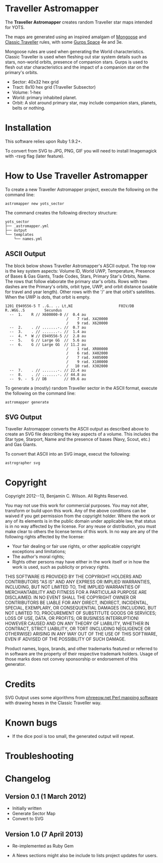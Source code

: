 Traveller Astromapper
==========================

The **Traveller Astromapper** creates random Traveller star maps intended for YOTS.

The maps are generated using an inspired amalgam of [Mongoose](http://www.mongoosepublishing.com/rpgs/traveller/core-rulebooks-accessories.html) and [Classic Traveller](http://www.farfuture.net/) rules, with some [Gurps Space](http://www.sjgames.com/gurps/books/space/) 4e and 3e.

Mongoose rules are used when generating the World characteristics. Classic Traveller is used when fleshing out star system details such as stars, non-world orbits, presence of companion stars. Gurps is used to flesh out star characteristics and the impact of a companion star on the primary's orbits.

* Sector: 40x32 hex grid
* Tract:  8x10 hex grid (Traveller Subsector)
* Volume: 1-hex
* World: primary inhabited planet.
* Orbit: A slot around primary star, may include companion stars, planets, belts or nothing.

Installation
============

This software relies upon Ruby 1.9.2+.

To convert from SVG to JPG, PNG, GIF you will need to install Imagemagick with -rsvg flag (later feature).

How to Use Traveller Astromapper
======================

To create a new Traveller Astromapper project, execute the following on the command line:

```
astromapper new yots_sector
```

The command creates the following directory structure:

```
yots_sector
├── _astromapper.yml
├── output
└── templates
    └── names.yml
```

ASCII Output
------------

The block below shows Traveller Astromapper's ASCII output. The top row is the key system aspects: Volume ID, World UWP, Temperature, Presence of Bases & Gas Giants, Trade Codes, Stars, Primary Star's Orbits, Name. The rows that follow elaborate the primary star's orbits. Rows with two dashes are the Primary's orbits, orbit type, UWP, and orbit distance (usable for travel and year length). Other rows with the '/' are that orbit's satellites. When the UWP is dots, that orbit is empty.

```
1201 E949556-5 T ..G.. .. Lt,NI                     F0IV/DB           R..WGG..S         Secundus
  --  1.    R // X600000-0 //  0.4 au
                            /    7 rad. X420000
                            /    9 rad. X620000
  --  2.    . // .......-. //  0.7 au
  --  3.    . // .......-. //  1.4 au
  --  4. *  W // E949556-5 //  2.8 au
  --  5.    G // Large GG  //  5.6 au
  --  6.    G // Large GG  // 11.2 au
                            /    1 rad. XR00000
                            /    6 rad. X402000
                            /    7 rad. X405000
                            /    9 rad. X100000
                            /   10 rad. X302000
  --  7.    . // .......-. // 22.4 au
  --  8.    . // .......-. // 44.8 au
  --  9. -  S // DB        // 89.6 au
```

To generate a (mostly) random Traveller sector in the ASCII format, execute the following on the command line:

```
astromapper generate
```

SVG Output
----------

Traveller Astromapper converts the ASCII output as described above to create an SVG file describing the key aspects of a volume. This includes the Star type, Starport, Name and the presence of bases (Navy, Scout, etc.) and Gas Giants.

To convert that ASCII into an SVG image, execut the following:

```
astrographer svg
```

Copyright
=========

Copyright 2012--13, Benjamin C. Wilson. All Rights Reserved.

You may not use this work for commercial purposes. You may not alter, transform or build upon this work. Any of the above conditions can be waived if you get permission from the copyright holder. Where the work or any of its elements is in the public domain under applicable law, that status is in no way affected by the license. For any reuse or distribution, you must make clear to others the license terms of this work. In no way are any of the following rights affected by the license:

* Your fair dealing or fair use rights, or other applicable copyright exceptions and limitations;
* The author's moral rights;
* Rights other persons may have either in the work itself or in how the work is used, such as publicity or privacy rights.

THIS SOFTWARE IS PROVIDED BY THE COPYRIGHT HOLDERS AND CONTRIBUTORS "AS IS" AND ANY EXPRESS OR IMPLIED WARRANTIES, INCLUDING, BUT NOT LIMITED TO, THE IMPLIED WARRANTIES OF MERCHANTABILITY AND FITNESS FOR A PARTICULAR PURPOSE ARE DISCLAIMED. IN NO EVENT SHALL THE COPYRIGHT OWNER OR CONTRIBUTORS BE LIABLE FOR ANY DIRECT, INDIRECT, INCIDENTAL, SPECIAL, EXEMPLARY, OR CONSEQUENTIAL DAMAGES (INCLUDING, BUT NOT LIMITED TO, PROCUREMENT OF SUBSTITUTE GOODS OR SERVICES; LOSS OF USE, DATA, OR PROFITS; OR BUSINESS INTERRUPTION) HOWEVER CAUSED AND ON ANY THEORY OF LIABILITY, WHETHER IN CONTRACT, STRICT LIABILITY, OR TORT (INCLUDING NEGLIGENCE OR OTHERWISE) ARISING IN ANY WAY OUT OF THE USE OF THIS SOFTWARE, EVEN IF ADVISED OF THE POSSIBILITY OF SUCH DAMAGE.

Product names, logos, brands, and other trademarks featured or referred to in  software are the property of their respective trademark holders. Usage of those marks does not convey sponsorship or endorsement of this generator.

Credits
=======

SVG Output uses some algorithms from [phreeow.net Perl mapping software](http://www.phreeow.net/wiki/tiki-index.php?page=Subsector+mapping+and+generating+software) with drawing hexes in the Classic Traveller way.

Known bugs
===========
* If the dice pool is too small, the generated output will repeat.

Troubleshooting
===============

Changelog
=========

Version 0.1 (1 March 2012) 
--------------------------
* Initially written
* Generate Sector Map
* Convert to SVG

Version 1.0 (7 April 2013)
--------------------------
* Re-implemented as Ruby Gem

* A News sections might also be include to lists project updates for users.